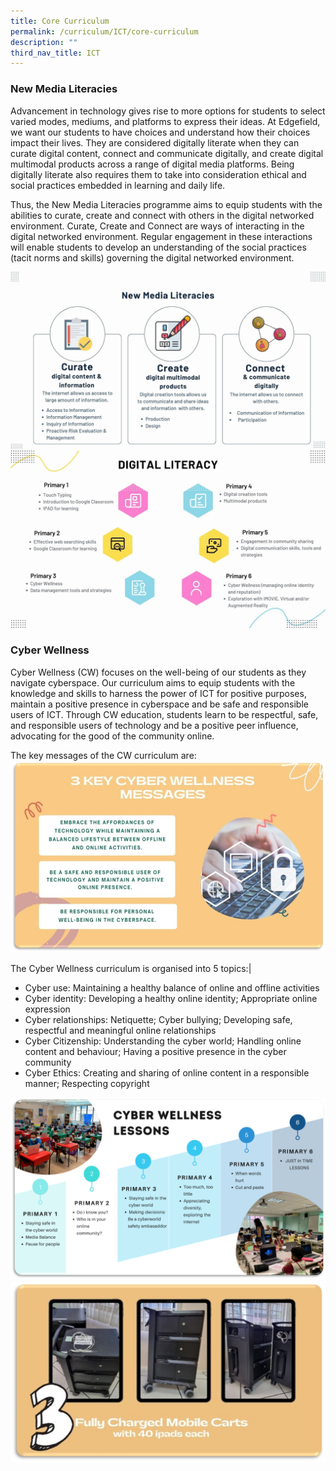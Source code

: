 ```yaml
---
title: Core Curriculum
permalink: /curriculum/ICT/core-curriculum
description: ""
third_nav_title: ICT
---
```

### New Media Literacies

Advancement in technology gives rise to more options for students to select varied modes, mediums, and platforms to express their ideas. At Edgefield, we want our students to have choices and understand how their choices impact their lives. They are considered digitally literate when they can curate digital content, connect and communicate digitally, and create digital multimodal products across a range of digital media platforms. Being digitally literate also requires them to take into consideration ethical and social practices embedded in learning and daily life.

Thus, the New Media Literacies programme aims to equip students with the abilities to curate, create and connect with others in the digital networked environment. Curate, Create and Connect are ways of interacting in the digital networked environment. Regular engagement in these interactions will enable students to develop an understanding of the social practices (tacit norms and skills) governing the digital networked environment.

![](/images/ICT1.jpeg)
![](/images/ICT2.jpeg)

### Cyber Wellness


Cyber Wellness (CW) focuses on the well-being of our students as they navigate cyberspace. Our curriculum aims to equip students with the knowledge and skills to harness the power of ICT for positive purposes, maintain a positive presence in cyberspace and be safe and responsible users of ICT. Through CW education, students learn to be respectful, safe, and responsible users of technology and be a positive peer influence, advocating for the good of the community online.

The key messages of the CW curriculum are:
![](/images/ICT3.jpeg)

The Cyber Wellness curriculum is organised into 5 topics:|

*   Cyber use: Maintaining a healthy balance of online and offline activities
*   Cyber identity: Developing a healthy online identity; Appropriate online expression
*   Cyber relationships: Netiquette; Cyber bullying; Developing safe, respectful and meaningful online relationships
*   Cyber Citizenship: Understanding the cyber world; Handling online content and behaviour; Having a positive presence in the cyber community
*   Cyber Ethics: Creating and sharing of online content in a responsible manner; Respecting copyright

![](/images/ICT4.png)
![](/images/ICT5.jpeg)